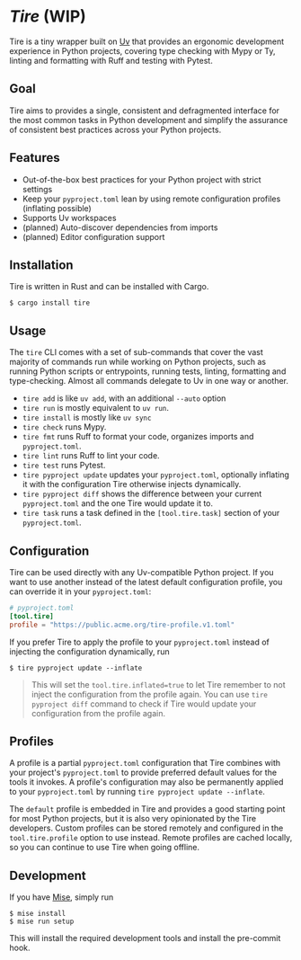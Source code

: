 # _Tire_ (WIP)

[Uv]: https://astral.sh/docs/uv

Tire is a tiny wrapper built on [Uv] that provides an ergonomic development experience in Python projects, covering
type checking with Mypy or Ty, linting and formatting with Ruff and testing with Pytest.

## Goal

Tire aims to provides a single, consistent and defragmented interface for the most common tasks in Python
development and simplify the assurance of consistent best practices across your Python projects.

## Features

- Out-of-the-box best practices for your Python project with strict settings
- Keep your `pyproject.toml` lean by using remote configuration profiles (inflating possible)
- Supports Uv workspaces
- (planned) Auto-discover dependencies from imports
- (planned) Editor configuration support

## Installation

Tire is written in Rust and can be installed with Cargo.

```console
$ cargo install tire
```

## Usage

The `tire` CLI comes with a set of sub-commands that cover the vast majority of commands run while working on Python
projects, such as running Python scripts or entrypoints, running tests, linting, formatting and type-checking.
Almost all commands delegate to Uv in one way or another.

* `tire add` is like `uv add`, with an additional `--auto` option
* `tire run` is mostly equivalent to `uv run`.
* `tire install` is mostly like `uv sync`
* `tire check` runs Mypy.
* `tire fmt` runs Ruff to format your code, organizes imports and `pyproject.toml`.
* `tire lint` runs Ruff to lint your code.
* `tire test` runs Pytest.
* `tire pyproject update` updates your `pyproject.toml`, optionally inflating it with the configuration Tire otherwise
injects dynamically.
* `tire pyproject diff` shows the difference between your current `pyproject.toml` and the one Tire would update it to.
* `tire task` runs a task defined in the `[tool.tire.task]` section of your `pyproject.toml`. 

## Configuration

Tire can be used directly with any Uv-compatible Python project. If you want to use another instead of the latest
default configuration profile, you can override it in your `pyproject.toml`:

```toml
# pyproject.toml
[tool.tire]
profile = "https://public.acme.org/tire-profile.v1.toml"
```

If you prefer Tire to apply the profile to your `pyproject.toml` instead of injecting the configuration dynamically,
run

```console
$ tire pyproject update --inflate
```

> This will set the `tool.tire.inflated=true` to let Tire remember to not inject the configuration from the profile
> again. You can use `tire pyproject diff` command to check if Tire would update your configuration from the profile
> again.

## Profiles

A profile is a partial `pyproject.toml` configuration that Tire combines with your project's `pyproject.toml` to
provide preferred default values for the tools it invokes. A profile's configuration may also be permanently applied to
your `pyproject.toml` by running `tire pyproject update --inflate`.

The `default` profile is embedded in Tire and provides a good starting point for most Python projects, but it is also
very opinionated by the Tire developers. Custom profiles can be stored remotely and configured in the
`tool.tire.profile` option to use instead. Remote profiles are cached locally, so you can continue to use Tire when
going offline.

## Development

If you have [Mise](https://mise.jdx.dev/), simply run

```console
$ mise install
$ mise run setup
```

This will install the required development tools and install the pre-commit hook.
